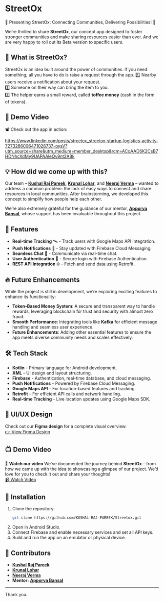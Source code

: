 # StreetOx

🌟 Presenting StreetOx: Connecting Communities, Delivering Possibilities! 🌟

We’re thrilled to share **StreetOx**, our concept app designed to foster stronger communities and make sharing resources easier than ever. And we are very happy to roll out its Beta version to specific users.

## 🎯 What is StreetOx?
StreetOx is an idea built around the power of communities. If you need something, all you have to do is raise a request through the app.
1️⃣ Nearby users receive a notification about your request.  
2️⃣ Someone on their way can bring the item to you.  
3️⃣ The helper earns a small reward, called **toffee money** (cash in the form of tokens).  

## 🎥 Demo Video
📽️ Check out the app in action:

https://www.linkedin.com/posts/streetox_streetox-startup-logistics-activity-7273286006471028737-oysV?utm_source=share&utm_medium=member_desktop&rcm=ACoAAD6K2CsB7HDNhcXdMy9UAPAAleQv9nt2A8k

## 💡 How did we come up with this?
Our team – [**Kushal Raj Pareek**](https://github.com/KUSHAL-RAJ-PAREEK), [**Krunal Lohar**](https://github.com/Krunallohar), and [**Neeraj Verma**](https://github.com/NeerajVermaGPS) – wanted to address a common problem: the lack of easy ways to connect and share resources in local communities. After brainstorming, we developed this concept to simplify how people help each other.

We’re also extremely grateful for the guidance of our mentor, [**Apporva Bansal**](https://github.com/AppoorvaBansal), whose support has been invaluable throughout this project.

## 🚀 Features
- **Real-time Tracking** 🛰️ - Track users with Google Maps API integration.
- **Push Notifications** 🔔 - Stay updated with Firebase Cloud Messaging.
- **Seamless Chat** 💬 - Communicate via real-time chat.
- **User Authentication** 🔐 - Secure login with Firebase Authentication.
- **REST API Integration** 🌐 - Fetch and send data using Retrofit.

## 🔥 Future Enhancements
While the project is still in development, we’re exploring exciting features to enhance its functionality:
- **Token-Based Money System**: A secure and transparent way to handle rewards, leveraging blockchain for trust and security with almost zero fraud.
- **Smooth Performance**: Integrating tools like **Kafka** for efficient message handling and seamless user experience.
- **Future Enhancements**: Adding other essential features to ensure the app meets diverse community needs and scales effectively.

## 🛠️ Tech Stack
- **Kotlin** - Primary language for Android development.
- **XML** - UI design and layout structuring.
- **Firebase** - Authentication, real-time database, and cloud messaging.
- **Push Notifications** - Powered by Firebase Cloud Messaging.
- **Google Maps API** - For location-based features and tracking.
- **Retrofit** - For efficient API calls and network handling.
- **Real-time Tracking** - Live location updates using Google Maps SDK.

## 🎨 UI/UX Design
Check out our **Figma design** for a complete visual overview:  
[👉 View Figma Design](https://www.figma.com/design/X2CjsnFe6gJ03A2714VyUX/Streetox-Design?node-id=0-1&t=ykMnUIArPMWFCev3-1)

## 📺 Demo Video
🎥 **Watch our video**
We’ve documented the journey behind **StreetOx** – from how we came up with the idea to showcasing a glimpse of our project. We’d love for you to check it out and share your thoughts!  
[📹 Watch Video](https://www.linkedin.com/feed/update/urn:li:activity:7273286006471028737/)

## 📌 Installation
1. Clone the repository:
   ```sh
   git clone https://github.com/KUSHAL-RAJ-PAREEK/Streetox.git
   ```
2. Open in Android Studio.
3. Connect Firebase and enable necessary services and set all API keys.
4. Build and run the app on an emulator or physical device.

## 🤝 Contributors
- [**Kushal Raj Pareek**](https://github.com/KUSHAL-RAJ-PAREEK)
- [**Krunal Lohar**](https://github.com/Krunallohar)
- [**Neeraj Verma**](https://github.com/NeerajVermaGPS)
- **Mentor:** [**Apporva Bansal**](https://github.com/AppoorvaBansal)

---
Thank you.
